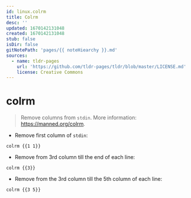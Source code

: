 ```yaml
---
id: linux.colrm
title: Colrm
desc: ''
updated: 1670142131048
created: 1670142131048
stub: false
isDir: false
gitNotePath: 'pages/{{ noteHiearchy }}.md'
sources:
  - name: tldr-pages
    url: 'https://github.com/tldr-pages/tldr/blob/master/LICENSE.md'
    license: Creative Commons
---
```

# colrm

> Remove columns from `stdin`.
> More information: <https://manned.org/colrm>.

- Remove first column of `stdin`:

`colrm {{1 1}}`

- Remove from 3rd column till the end of each line:

`colrm {{3}}`

- Remove from the 3rd column till the 5th column of each line:

`colrm {{3 5}}`

